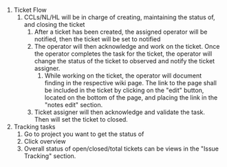    1. Ticket Flow
      1. CCLs/NL/HL will be in charge of creating, maintaining the status of, and closing the ticket
         1. After a ticket has been created, the assigned operator will be notified, then the ticket will be set to notified
         2. The operator will then acknowledge and work on the ticket. Once the operator completes the task for the ticket, the operator will change the status of the ticket to observed and notify the ticket assigner.
            1. While working on the ticket, the operator will document finding in the respective wiki page. The link to the page shall be included in the ticket by clicking on the "edit" button, located on the bottom of the page, and placing the link in the "notes edit" section.
         3. Ticket assigner will then acknowledge and validate the task. Then will set the ticket to closed.
   2. Tracking tasks
      1. Go to project you want to get the status of
      2. Click overview
      3. Overall status of open/closed/total tickets can be views in the "Issue Tracking" section.
